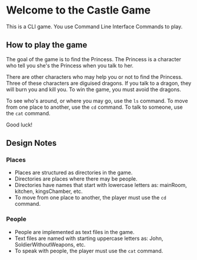 # Welcome to the Castle Game

This is a CLI game. You use Command Line Interface Commands to play.

## How to play the game

The goal of the game is to find the Princess.
The Princess is a character who tell you she's the Princess when you talk to her.

There are other characters who may help you or not to find the Princess.
Three of these characters are diguised dragons. If you talk to a dragon, they will burn you and kill you. To win the game, you must avoid the dragons.

To see who's around, or where you may go, use the `ls` command.
To move from one place to another, use the `cd` command.
To talk to someone, use the `cat` command.

Good luck!

## Design Notes

### Places

- Places are structured as directories in the game.
- Directories are places where there may be people.
- Directories have names that start with lowercase letters as: mainRoom, kitchen, kingsChamber, etc.
- To move from one place to another, the player must use the `cd` command.

### People

- People are implemented as text files in the game.
- Text files are named with starting uppercase letters as: John, SoldierWithoutWeapons, etc.
- To speak with people, the player must use the `cat` command.
